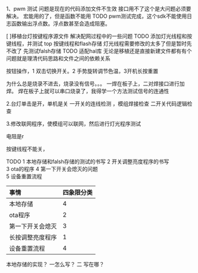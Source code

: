 1、pwm 测试
问题是现在的代码添加文件不生效
接口用不了这个是大问题必须要解决。
宏能用的了，但是函数不能用
TODO
pwm测试完成，这个sdk不能使用日志函数输出浮点数。浮点数甚至会造成阻塞。



[ ]移植台灯按键程序源文件 
解决配网过程中的一些问题
TODO 
添加灯光线程和按键线程，并测试
top
按键线程和flash存储
灯光线程需要修改的太多了但是暂时先不改了
先测试falsh存储
TODO
适配hal库
无论是移植还是直接新建文件都有有个问题就是理清代码思路和文件之间的依赖关系

按钮操作，1 双击切换开关。2 手势旋转调节色温，3开机长按重置


为什么总是烧录不进去，烧录没有信号。。。
一焊在板子上，二对焊接口进行加焊。
焊在板子上就可以串口烧录了，我得学一个方法测试信号的连通性




2.台灯单击是开，单机是关
一开关的连线检测 ，模组焊接检查
二开关代码逻辑检查

3.修改联网程序，使模组可以联网，然后进行灯光程序测试

电阻是r

按键线程不能关，


TODO
1 本地存储和falsh存储的测试的书写
2 开关调整亮度程序的书写  
3 ota的程序
4 第一下开关会熄灭的问题  
5 设备重置流程

|事情|四象限分类| 
|:----|:----|
|本地存储| 4| 未完成 本地存储是基建
|ota程序| 2 | 完成
|第一下开关会熄灭| 3 |未完成
|长按调整亮度程序| 1 | 
|设备重置流程| 4 |  未完成

本地存储的实现？
一怎么写？
二 写在哪？